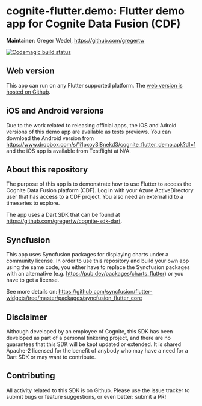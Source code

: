 # cognite-flutter.demo: Flutter demo app for Cognite Data Fusion (CDF)

**Maintainer**: Greger Wedel, <https://github.com/gregertw>

[![Codemagic build status](https://api.codemagic.io/apps/60ee9f3aab96b9ef01461e55/60ee9f3aab96b9ef01461e54/status_badge.svg)](https://codemagic.io/apps/60ee9f3aab96b9ef01461e55/60ee9f3aab96b9ef01461e54/latest_build)

## Web version

This app can run on any Flutter supported platform. The [web version is hosted on Github](https://gregertw.github.io/cognite-flutter-demo-web/).

## iOS and Android versions

Due to the work related to releasing official apps, the iOS and Adroid versions of this demo app are available as tests
previews. You can download the Android version from <https://www.dropbox.com/s/1i1pxoy3l8nekd3/cognite_flutter_demo.apk?dl=1> and the iOS app is available from Testflight at N/A.

## About this repository

The purpose of this app is to demonstrate how to use Flutter to access the Cognite Data Fusion platform (CDF). Log in with
your Azure ActiveDirectory user that has access to a CDF project. You also need an external id to a timeseries to explore.

The app uses a Dart SDK that can be found at <https://github.com/gregertw/cognite-sdk-dart>.

## Syncfusion

This app uses Syncfusion packages for displaying charts under a community license. In order to use this repository and build your own app using the same code, you either have to replace the Syncfusion packages with an alternative (e.g. <https://pub.dev/packages/charts_flutter>) or you have to get a license.

See more details on:
<https://github.com/syncfusion/flutter-widgets/tree/master/packages/syncfusion_flutter_core>

## Disclaimer

Although developed by an employee of Cognite, this SDK has been developed as part
of a personal tinkering project, and there are no guarantees that this SDK will be
kept updated or extended. It is shared Apache-2 licensed for the benefit of anybody
who may have a need for a Dart SDK or may want to contribute.

## Contributing

All activity related to this SDK is on Github. Please use the issue tracker to submit
bugs or feature suggestions, or even better: submit a PR!
